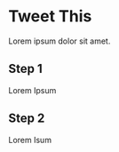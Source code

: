 Tweet This
================================================
Lorem ipsum dolor sit amet.

Step 1
------
Lorem Ipsum

Step 2
------
Lorem Isum